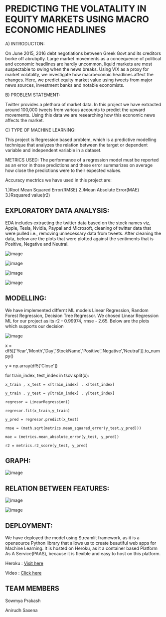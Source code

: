 # PREDICTING THE VOLATALITY IN EQUITY MARKETS USING MACRO ECONOMIC HEADLINES

A) INTRODUCTON:

On June 2015, 2016 debt negotiations between Greek Govt and its creditors borke off abrubptly. Large market movements as a concequence of political and economic headlines are hardly uncommon, liquid markets are most suspectable to swing when the news breaks. Using VIX as a proxy for market volatality, we investigate how macroeconoic headlines affect the changes. Here, we predict equity market value using tweets from major news sources, investment banks and notable economists.

B) PROBLEM STATEMENT:

Twitter provides a plethora of market data. In this project we have extracted around 100,000 tweets from various accounts to predict the upward movements. Using this data we are researching how this economic news affects the market.

C) TYPE OF MACHINE LEARNING:

This project is Regression based problem, which is a predictive modelling technique that analyzes the relation between the target or dependent variable and independent variable in a dataset.

METRICS USED: The performance of a regression model must be reported as an error in those predictions and these error summarizes on average how close the predictions were to their expected values.

Accuracy mectrics we have used in this project are:

1.)Root Mean Squared Error(RMSE)
2.)Mean Absolute Error(MAE)
3.)Rsquared value(r2)

## EXPLORATORY DATA ANALYSIS:

EDA includes extracting the twitter data based on the stock names viz, Apple, Tesla, Nvidia, Paypal and Microsoft, cleaning of twitter data that were pulled i.e., removing unnecessary data from tweets. After cleaning the data, below are the plots that were plotted against the sentiments that is Positive, Negative and Neutral.

![image](https://user-images.githubusercontent.com/72294006/137591119-28660a88-8d83-4501-8c8c-76102dc86556.png)

![image](https://user-images.githubusercontent.com/72294006/137591124-fe48062b-19b1-4b50-8198-9d77f36e9978.png)

![image](https://user-images.githubusercontent.com/72294006/137591135-caececd4-951b-4cf7-aba9-ca9b92c934b9.png)

![image](https://user-images.githubusercontent.com/72294006/137591144-88d9741a-446e-45cb-aa19-19f6137f8475.png)


## MODELLING:

We have implemented differnt ML models Linear Regression, Random Forest Regression, Decision Tree Regressor. We  chosed Linear Regression ML for our project as its r2 - 0.99974, rmse - 2.65. Below are the plots which supports our decision

![image](https://user-images.githubusercontent.com/72294006/137591748-b6915b5b-5c11-4cfa-aed5-30a50acc7ee4.png)


  x  = df5[['Year','Month','Day','StockName','Positive','Negative','Neutral']].to_numpy()

  y = np.array(df5['Close'])

   for train_index, test_index in tscv.split(x):

    x_train , x_test = x[train_index] , x[test_index]
    
    y_train , y_test = y[train_index] , y[test_index]
    
    regresor = LinearRegression()
    
    regresor.fit(x_train,y_train)
    
    y_pred = regresor.predict(x_test)
    
    rmse = (math.sqrt(metrics.mean_squared_error(y_test,y_pred)))
    
    mae = (metrics.mean_absolute_error(y_test, y_pred))
    
    r2 = metrics.r2_score(y_test, y_pred)



## GRAPH:



![image](https://user-images.githubusercontent.com/72294006/137591674-fee9fe96-8b08-4c60-82d4-320bdeedcb32.png)

## RELATION BETWEEN FEATURES:


![image](https://user-images.githubusercontent.com/72294006/137591689-469a548b-dd96-4661-bffd-603a2b773e67.png)

![image](https://user-images.githubusercontent.com/72294006/137591691-01e3999d-50f2-486b-9c8a-12badc3aab33.png)

## DEPLOYMENT:

We have deployed the model using Streamlit framework, as it is a opensource Python library that allows us to create beautiful web apps for Machine Learning. It is hosted on Heroku, as it a container based Platform As A Service(PAAS), because it is flexible and easy to host on this platform.

Heroku : [Visit here](https://stock-prediction-news-headline.herokuapp.com/)

Video  : [Click here](https://youtu.be/O765MQS0l60)








## TEAM MEMBERS

Sowmya Prakash


Anirudh Saxena


























